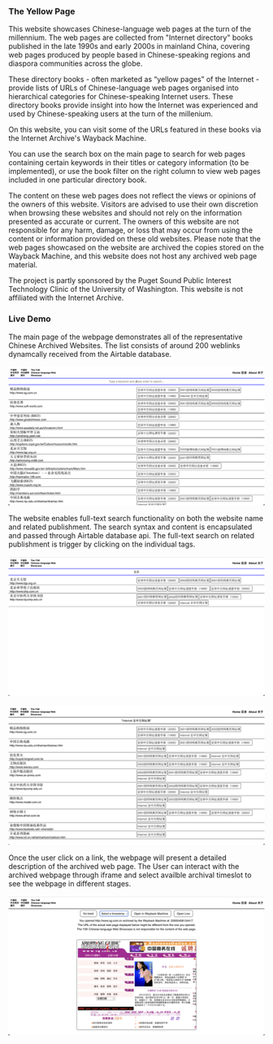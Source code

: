 ### The Yellow Page

This website showcases Chinese-language web pages at the turn of the millennium. The web pages are collected from "Internet directory" books published in the late 1990s and early 2000s in mainland China, covering web pages produced by people based in Chinese-speaking regions and diaspora communities across the globe.

These directory books - often marketed as “yellow pages” of the Internet - provide lists of URLs of Chinese-language web pages organised into hierarchical categories for Chinese-speaking Internet users. These directory books provide insight into how the Internet was experienced and used by Chinese-speaking users at the turn of the millenium.

On this website, you can visit some of the URLs featured in these books via the Internet Archive's Wayback Machine.

You can use the search box on the main page to search for web pages containing certain keywords in their titles or category information (to be implemented), or use the book filter on the right column to view web pages included in one particular directory book.

The content on these web pages does not reflect the views or opinions of the owners of this website. Visitors are advised to use their own discretion when browsing these websites and should not rely on the information presented as accurate or current. The owners of this website are not responsible for any harm, damage, or loss that may occur from using the content or information provided on these old websites. Please note that the web pages showcased on the website are archived the copies stored on the Wayback Machine, and this website does not host any archived web page material.

The project is partly sponsored by the Puget Sound Public Interest Technology Clinic of the University of Washington. This website is not affiliated with the Internet Archive.

### Live Demo

The main page of the webpage demonstrates all of the representative Chinese Archived Websites. The list consists of around 200 weblinks dynamcally received from the Airtable database. 
<br><br> 
<img src="img/main.png" alt="main page of the website" width="600"/>

The website enables full-text search functionality on both the website name and related publishment. The search syntax and content is encapsulated and passed through Airtable database api. The full-text search on related publishment is trigger by clicking on the individual tags. 
<br><br>
<img src="img/showing_search_feature.png" alt="main page of the website" width="600"/>
<br><br>
<img src="img/showing_search_tag.png" alt="main page of the website" width="600"/>

Once the user click on a link, the webpage will present a detailed description of the archived web page. The User can interact with the archived webpage through iframe and select availble archival timeslot to see the webpage in different stages. 
<br><br>
<img src="img/showing_webpage.png" alt="main page of the website" width="600"/>


